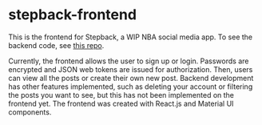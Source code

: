 # stepback-frontend

This is the frontend for Stepback, a WIP NBA social media app. To see the backend code, see [this repo](https://github.com/ajuneja23/stepback-backend "this repo").


Currently, the frontend allows the user to sign up or login. Passwords are encrypted and JSON web tokens are issued for authorization. Then, users can view all the posts or create their own new post. Backend development has other features implemented, such as deleting your account or filtering the posts you want to see, but this has not been implemented on the frontend yet. The frontend was created with React.js and Material UI components.
